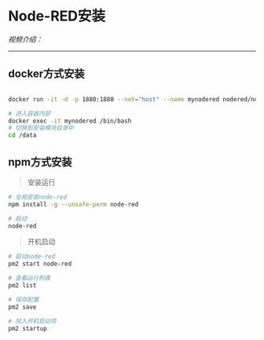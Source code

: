 # Node-RED安装

*视频介绍：*

---

## docker方式安装

```bash

docker run -it -d -p 1880:1880 --net="host" --name mynodered nodered/node-red:1.0.1-10-minimal-arm32v6

```

```bash
# 进入容器内部
docker exec -it mynodered /bin/bash
# 切换到安装模块目录中
cd /data
```

## npm方式安装

> 安装运行

```bash
# 全局安装node-red
npm install -g --unsafe-perm node-red

# 启动
node-red
```

> 开机启动
```bash
# 启动node-red
pm2 start node-red

# 查看运行列表
pm2 list

# 保存配置
pm2 save

# 加入开机启动项
pm2 startup
```